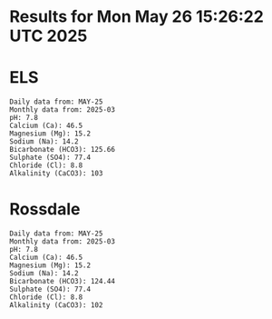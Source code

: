 # Results for Mon May 26 15:26:22 UTC 2025
# ELS
```
Daily data from: MAY-25
Monthly data from: 2025-03
pH: 7.8
Calcium (Ca): 46.5
Magnesium (Mg): 15.2
Sodium (Na): 14.2
Bicarbonate (HCO3): 125.66
Sulphate (SO4): 77.4
Chloride (Cl): 8.8
Alkalinity (CaCO3): 103
```
# Rossdale
```
Daily data from: MAY-25
Monthly data from: 2025-03
pH: 7.8
Calcium (Ca): 46.5
Magnesium (Mg): 15.2
Sodium (Na): 14.2
Bicarbonate (HCO3): 124.44
Sulphate (SO4): 77.4
Chloride (Cl): 8.8
Alkalinity (CaCO3): 102
```

